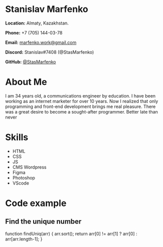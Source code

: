 # Stanislav Marfenko

**Location:** Almaty, Kazakhstan.

**Phone:** +7 (705) 144-03-78

**Email:** [marfenko.work@gmail.com](mailto:marfenko.workh@gmail.com)

**Discord:** Stanislav#7408 (@StasMarfenko)

**GitHub:** [@StasMarfenko](https://github.com/StasMarfenko)

# About Me

I am 34 years old, a communications engineer by education. I have been working as an internet marketer for over 10 years. Now I realized that only programming and front-end development brings me real pleasure. There was a great desire to become a sought-after programmer. Better late than never

# Skills

* HTML
* CSS
* JS
* CMS Wordpress
* Figma
* Photoshop
* VScode

# Code example 
## Find the unique number
 
function findUniq(arr) {
    arr.sort();
    return arr[0] != arr[1] ? arr[0] : arr[arr.length-1];
}

